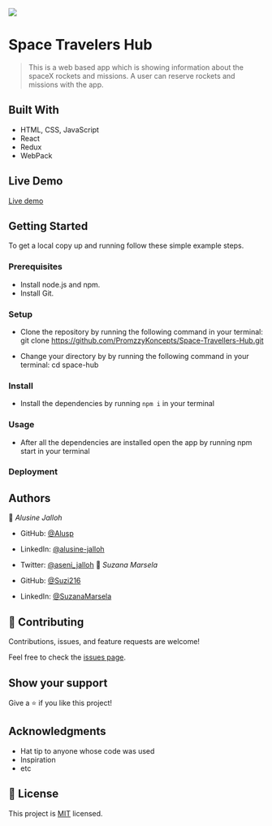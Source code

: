 ![](https://img.shields.io/badge/Microverse-blueviolet)

# Space Travelers Hub

> This is a web based app which is showing information about the spaceX rockets and missions.
> A user can reserve rockets and missions with the app.


## Built With

- HTML, CSS, JavaScript
- React
- Redux
- WebPack 

## Live Demo 

[Live demo](https://suzi216.github.io/space-X/)


## Getting Started

To get a local copy up and running follow these simple example steps.

### Prerequisites

- Install node.js and npm.
- Install Git.

### Setup

- Clone the repository by running the following command in your terminal:
    git clone https://github.com/PromzzyKoncepts/Space-Travellers-Hub.git
    
- Change your directory by by running the following command in your terminal:
    cd space-hub

### Install
- Install the dependencies by running `npm i` in your terminal

### Usage

- After all the dependencies are installed open the app by running npm start in your terminal


### Deployment



## Authors

👤 *Alusine Jalloh*

- GitHub: [@Alusp](https://github.com/Alusp)
- LinkedIn: [@alusine-jalloh](https://www.linkedin.com/in/alusine-jalloh)
- Twitter: [@aseni_jalloh](https://twitter.com/aseni_jalloh)
👤 *Suzana Marsela*

- GitHub: [@Suzi216](https://github.com/Suzi216)
- LinkedIn: [@SuzanaMarsela](https://www.linkedin.com/in/suzana-marsela-674900154/)


## 🤝 Contributing

Contributions, issues, and feature requests are welcome!

Feel free to check the [issues page](../../issues/).

## Show your support

Give a ⭐️ if you like this project!

## Acknowledgments

- Hat tip to anyone whose code was used
- Inspiration
- etc

## 📝 License

This project is [MIT](./MIT.md) licensed.
